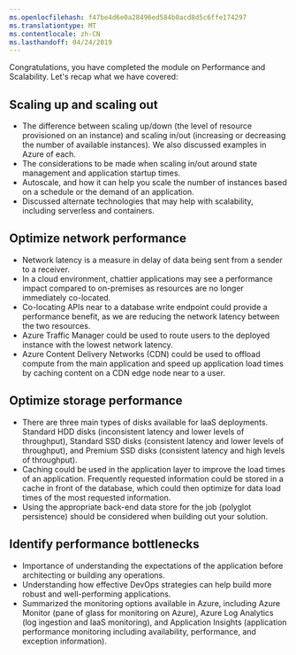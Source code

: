 ```yaml
---
ms.openlocfilehash: f47be4d6e0a28496ed584b0acd8d5c6ffe174297
ms.translationtype: MT
ms.contentlocale: zh-CN
ms.lasthandoff: 04/24/2019
---
```

Congratulations, you have completed the module on Performance and Scalability. Let's recap what we have covered:

## <a name="scaling-up-and-scaling-out"></a>Scaling up and scaling out

- The difference between scaling up/down (the level of resource provisioned on an instance) and scaling in/out (increasing or decreasing the number of available instances). We also discussed examples in Azure of each.
- The considerations to be made when scaling in/out around state management and application startup times.
- Autoscale, and how it can help you scale the number of instances based on a schedule or the demand of an application.
- Discussed alternate technologies that may help with scalability, including serverless and containers.

## <a name="optimize-network-performance"></a>Optimize network performance

- Network latency is a measure in delay of data being sent from a sender to a receiver.
- In a cloud environment, chattier applications may see a performance impact compared to on-premises as resources are no longer immediately co-located.
- Co-locating APIs near to a database write endpoint could provide a performance benefit, as we are reducing the network latency between the two resources.
- Azure Traffic Manager could be used to route users to the deployed instance with the lowest network latency.
- Azure Content Delivery Networks (CDN) could be used to offload compute from the main application and speed up application load times by caching content on a CDN edge node near to a user.

## <a name="optimize-storage-performance"></a>Optimize storage performance

- There are three main types of disks available for IaaS deployments. Standard HDD disks (inconsistent latency and lower levels of throughput), Standard SSD disks (consistent latency and lower levels of throughput), and Premium SSD disks (consistent latency and high levels of throughput).
- Caching could be used in the application layer to improve the load times of an application. Frequently requested information could be stored in a cache in front of the database, which could then optimize for data load times of the most requested information.
- Using the appropriate back-end data store for the job (polyglot persistence) should be considered when building out your solution.

## <a name="identify-performance-bottlenecks"></a>Identify performance bottlenecks

- Importance of understanding the expectations of the application before architecting or building any operations.
- Understanding how effective DevOps strategies can help build more robust and well-performing applications.
- Summarized the monitoring options available in Azure, including Azure Monitor (pane of glass for monitoring on Azure), Azure Log Analytics (log ingestion and IaaS monitoring), and Application Insights (application performance monitoring including availability, performance, and exception information).

